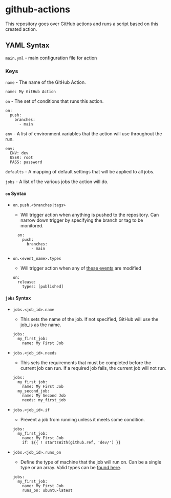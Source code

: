 # github-actions

This repository goes over GitHub actions and runs a script based on this created action.

## YAML Syntax

```main.yml``` - main configuration file for action

### Keys

```name``` - The name of the GitHub Action.
```
name: My GitHub Action
```

```on``` - The set of conditions that runs this action.
```
on:
  push:
    branches:
      - main
```

```env``` - A list of environment variables that the action will use throughout the run.
```
env:
  ENV: dev
  USER: root
  PASS: password
```

```defaults``` - A mapping of default settings that will be applied to all jobs.

```jobs``` - A list of the various jobs the action will do.

#### ```on``` Syntax

- ```on.push.<branches|tags>``` 

  - Will trigger action when anything is pushed to the repository. Can narrow down trigger by specifying the branch or tag to be monitored.

  ```
    on:
      push:
        branches:
          - main
  ```

- ```on.<event_name>.types``` 

  - Will trigger action when any of [these events](https://docs.github.com/en/actions/using-workflows/events-that-trigger-workflows#available-events) are modified

  ```
  on:
    release:
      types: [published]
  ```


#### ```jobs``` Syntax

- ```jobs.<job_id>.name``` 

  - This sets the name of the job. If not specified, GitHub will use the job_is as the name.

  ```
  jobs:
    my_first_job:
      name: My First Job
  ```

- ```jobs.<job_id>.needs``` 

  - This sets the requirements that must be completed before the current job can run. If a required job fails, the current job will not run.

  ```
  jobs:
    my_first_job:
      name: My First Job
    my_second_job:
      name: My Second Job
      needs: my_first_job
  ```

- ```jobs.<job_id>.if``` 

  - Prevent a job from running unless it meets some condition.

  ```
  jobs:
    my_first_job:
      name: My First Job
      if: ${{ ! startsWith(github.ref, 'dev/') }}
  ```

- ```jobs.<job_id>.runs_on``` 

  - Define the type of machine that the job will run on. Can be a single type or an array. Valid types can be [found here](https://docs.github.com/en/actions/using-workflows/workflow-syntax-for-github-actions#jobsjob_idruns-on).

  ```
  jobs:
    my_first_job:
      name: My First Job
      runs_on: ubuntu-latest
  ```
